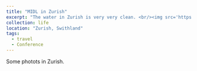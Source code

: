 ```yaml
---
title: "MIDL in Zurish"
excerpt: "The water in Zurish is very very clean. <br/><img src='https://www.etihad.com/content/dam/eag/etihadairways/etihadcom/Global/destinations/etihad-flights/switzerland/zurich/zurich-swans-river_940x600.jpg'>"
collection: life 
location: "Zurish, Swithland"
tags:
  - travel
  - Conference
---
```


Some photots in Zurish.


